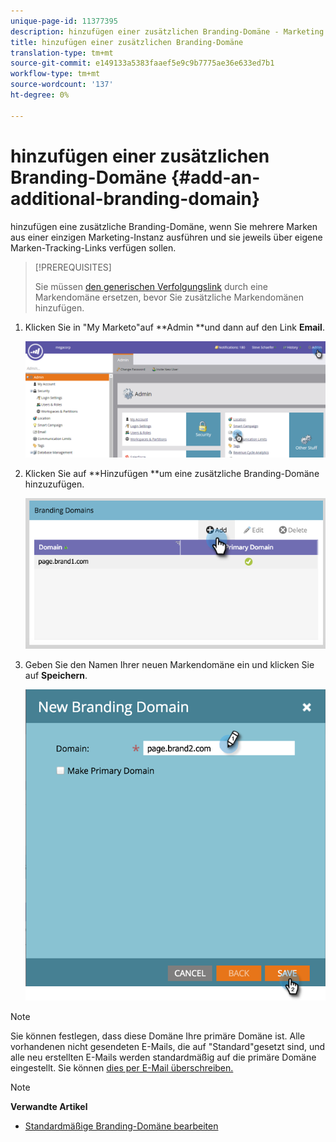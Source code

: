 ```yaml
---
unique-page-id: 11377395
description: hinzufügen einer zusätzlichen Branding-Domäne - Marketing Docs - Produktdokumentation
title: hinzufügen einer zusätzlichen Branding-Domäne
translation-type: tm+mt
source-git-commit: e149133a5383faaef5e9c9b7775ae36e633ed7b1
workflow-type: tm+mt
source-wordcount: '137'
ht-degree: 0%

---
```



# hinzufügen einer zusätzlichen Branding-Domäne {#add-an-additional-branding-domain}

hinzufügen eine zusätzliche Branding-Domäne, wenn Sie mehrere Marken aus einer einzigen Marketing-Instanz ausführen und sie jeweils über eigene Marken-Tracking-Links verfügen sollen.

>[!PREREQUISITES]
>
>Sie müssen [den generischen Verfolgungslink](edit-your-default-branding-domain.md) durch eine Markendomäne ersetzen, bevor Sie zusätzliche Markendomänen hinzufügen.

1. Klicken Sie in &quot;My Marketo&quot;auf **Admin **und dann auf den Link **Email**.

   ![](assets/image2016-6-29-16-3a42-3a20.png)

1. Klicken Sie auf **Hinzufügen **um eine zusätzliche Branding-Domäne hinzuzufügen.

   ![](assets/two.png)

1. Geben Sie den Namen Ihrer neuen Markendomäne ein und klicken Sie auf **Speichern**.

   ![](assets/three.png)

>[!NOTE]
>
>Sie können festlegen, dass diese Domäne Ihre primäre Domäne ist. Alle vorhandenen nicht gesendeten E-Mails, die auf &quot;Standard&quot;gesetzt sind, und alle neu erstellten E-Mails werden standardmäßig auf die primäre Domäne eingestellt. Sie können [dies per E-Mail überschreiben.](overwrite-primary-domain-for-emails.md)

>[!NOTE]
>
>**Verwandte Artikel**
>
>* [Standardmäßige Branding-Domäne bearbeiten](edit-your-default-branding-domain.md)

>



